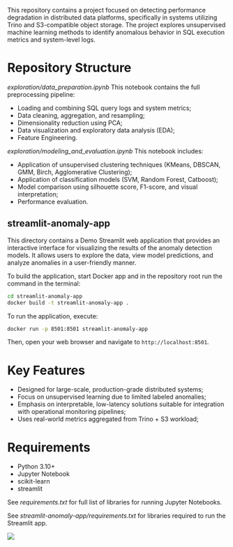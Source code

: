 This repository contains a project focused on detecting performance degradation in distributed data platforms, specifically in systems utilizing Trino and S3-compatible object storage. The project explores unsupervised machine learning methods to identify anomalous behavior in SQL execution metrics and system-level logs.

# Repository Structure
_exploration/data_preparation.ipynb_
This notebook contains the full preprocessing pipeline:
* Loading and combining SQL query logs and system metrics;
* Data cleaning, aggregation, and resampling;
* Dimensionality reduction using PCA;
* Data visualization and exploratory data analysis (EDA);
* Feature Engineering.

_exploration/modeling_and_evaluation.ipynb_
This notebook includes:
* Application of unsupervised clustering techniques (KMeans, DBSCAN, GMM, Birch, Agglomerative Clustering);
* Application of classification models (SVM, Random Forest, Catboost);
* Model comparison using silhouette score, F1-score, and visual interpretation;
* Performance evaluation.

## streamlit-anomaly-app
This directory contains a Demo Streamlit web application that provides an interactive interface for visualizing the results of the anomaly detection models. 
It allows users to explore the data, view model predictions, and analyze anomalies in a user-friendly manner.

To build the application, start Docker app and in the repository root run the command in the terminal:
```bash
cd streamlit-anomaly-app
docker build -t streamlit-anomaly-app .
```
To run the application, execute:
```bash
docker run -p 8501:8501 streamlit-anomaly-app
```
Then, open your web browser and navigate to `http://localhost:8501`.


# Key Features
* Designed for large-scale, production-grade distributed systems;
* Focus on unsupervised learning due to limited labeled anomalies;
* Emphasis on interpretable, low-latency solutions suitable for integration with operational monitoring pipelines;
* Uses real-world metrics aggregated from Trino + S3 workload;

# Requirements
* Python 3.10+
* Jupyter Notebook
* scikit-learn
* streamlit

See _requirements.txt_ for full list of libraries for running Jupyter Notebooks.

See _streamlit-anomaly-app/requirements.txt_ for libraries required to run the Streamlit app.


![](https://komarev.com/ghpvc/?username=elena-dsml)
